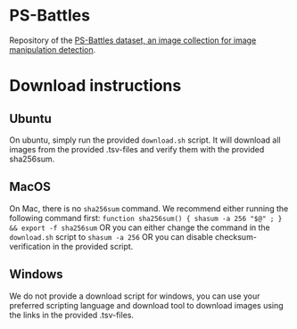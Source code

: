 # PS-Battles
Repository of the [PS-Battles dataset, an image collection for image manipulation detection](https://arxiv.org/abs/1804.04866).

# Download instructions

## Ubuntu
On ubuntu, simply run the provided ```download.sh``` script. It will download all images from the provided .tsv-files and verify them with the provided sha256sum.

## MacOS
On Mac, there is no ```sha256sum``` command.
 We recommend either running the following command first: ```function sha256sum() { shasum -a 256 "$@" ; } && export -f sha256sum```
 OR you can either change the command in the ```download.sh``` script to ```shasum -a 256```
 OR you can disable checksum-verification in the provided script.

## Windows
We do not provide a download script for windows, you can use your preferred scripting language and download tool to download images using the links in the provided .tsv-files.
